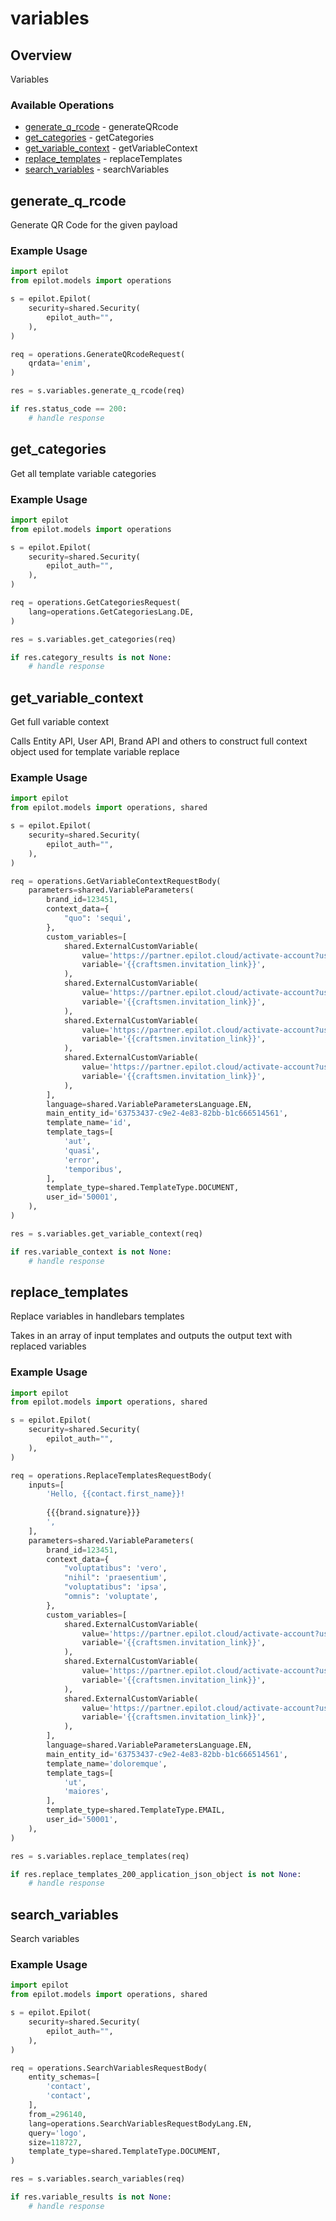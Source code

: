 # variables

## Overview

Variables

### Available Operations

* [generate_q_rcode](#generate_q_rcode) - generateQRcode
* [get_categories](#get_categories) - getCategories
* [get_variable_context](#get_variable_context) - getVariableContext
* [replace_templates](#replace_templates) - replaceTemplates
* [search_variables](#search_variables) - searchVariables

## generate_q_rcode

Generate QR Code for the given payload

### Example Usage

```python
import epilot
from epilot.models import operations

s = epilot.Epilot(
    security=shared.Security(
        epilot_auth="",
    ),
)

req = operations.GenerateQRcodeRequest(
    qrdata='enim',
)

res = s.variables.generate_q_rcode(req)

if res.status_code == 200:
    # handle response
```

## get_categories

Get all template variable categories

### Example Usage

```python
import epilot
from epilot.models import operations

s = epilot.Epilot(
    security=shared.Security(
        epilot_auth="",
    ),
)

req = operations.GetCategoriesRequest(
    lang=operations.GetCategoriesLang.DE,
)

res = s.variables.get_categories(req)

if res.category_results is not None:
    # handle response
```

## get_variable_context

Get full variable context

Calls Entity API, User API, Brand API and others to construct full context object used for template variable replace


### Example Usage

```python
import epilot
from epilot.models import operations, shared

s = epilot.Epilot(
    security=shared.Security(
        epilot_auth="",
    ),
)

req = operations.GetVariableContextRequestBody(
    parameters=shared.VariableParameters(
        brand_id=123451,
        context_data={
            "quo": 'sequi',
        },
        custom_variables=[
            shared.ExternalCustomVariable(
                value='https://partner.epilot.cloud/activate-account?user_name=htny.pct%2Btet%40gmail.com&confirmation_code=EdXPRW19',
                variable='{{craftsmen.invitation_link}}',
            ),
            shared.ExternalCustomVariable(
                value='https://partner.epilot.cloud/activate-account?user_name=htny.pct%2Btet%40gmail.com&confirmation_code=EdXPRW19',
                variable='{{craftsmen.invitation_link}}',
            ),
            shared.ExternalCustomVariable(
                value='https://partner.epilot.cloud/activate-account?user_name=htny.pct%2Btet%40gmail.com&confirmation_code=EdXPRW19',
                variable='{{craftsmen.invitation_link}}',
            ),
            shared.ExternalCustomVariable(
                value='https://partner.epilot.cloud/activate-account?user_name=htny.pct%2Btet%40gmail.com&confirmation_code=EdXPRW19',
                variable='{{craftsmen.invitation_link}}',
            ),
        ],
        language=shared.VariableParametersLanguage.EN,
        main_entity_id='63753437-c9e2-4e83-82bb-b1c666514561',
        template_name='id',
        template_tags=[
            'aut',
            'quasi',
            'error',
            'temporibus',
        ],
        template_type=shared.TemplateType.DOCUMENT,
        user_id='50001',
    ),
)

res = s.variables.get_variable_context(req)

if res.variable_context is not None:
    # handle response
```

## replace_templates

Replace variables in handlebars templates

Takes in an array of input templates and outputs the output text with replaced variables


### Example Usage

```python
import epilot
from epilot.models import operations, shared

s = epilot.Epilot(
    security=shared.Security(
        epilot_auth="",
    ),
)

req = operations.ReplaceTemplatesRequestBody(
    inputs=[
        'Hello, {{contact.first_name}}!
        
        {{{brand.signature}}}
        ',
    ],
    parameters=shared.VariableParameters(
        brand_id=123451,
        context_data={
            "voluptatibus": 'vero',
            "nihil": 'praesentium',
            "voluptatibus": 'ipsa',
            "omnis": 'voluptate',
        },
        custom_variables=[
            shared.ExternalCustomVariable(
                value='https://partner.epilot.cloud/activate-account?user_name=htny.pct%2Btet%40gmail.com&confirmation_code=EdXPRW19',
                variable='{{craftsmen.invitation_link}}',
            ),
            shared.ExternalCustomVariable(
                value='https://partner.epilot.cloud/activate-account?user_name=htny.pct%2Btet%40gmail.com&confirmation_code=EdXPRW19',
                variable='{{craftsmen.invitation_link}}',
            ),
            shared.ExternalCustomVariable(
                value='https://partner.epilot.cloud/activate-account?user_name=htny.pct%2Btet%40gmail.com&confirmation_code=EdXPRW19',
                variable='{{craftsmen.invitation_link}}',
            ),
        ],
        language=shared.VariableParametersLanguage.EN,
        main_entity_id='63753437-c9e2-4e83-82bb-b1c666514561',
        template_name='doloremque',
        template_tags=[
            'ut',
            'maiores',
        ],
        template_type=shared.TemplateType.EMAIL,
        user_id='50001',
    ),
)

res = s.variables.replace_templates(req)

if res.replace_templates_200_application_json_object is not None:
    # handle response
```

## search_variables

Search variables

### Example Usage

```python
import epilot
from epilot.models import operations, shared

s = epilot.Epilot(
    security=shared.Security(
        epilot_auth="",
    ),
)

req = operations.SearchVariablesRequestBody(
    entity_schemas=[
        'contact',
        'contact',
    ],
    from_=296140,
    lang=operations.SearchVariablesRequestBodyLang.EN,
    query='logo',
    size=118727,
    template_type=shared.TemplateType.DOCUMENT,
)

res = s.variables.search_variables(req)

if res.variable_results is not None:
    # handle response
```
